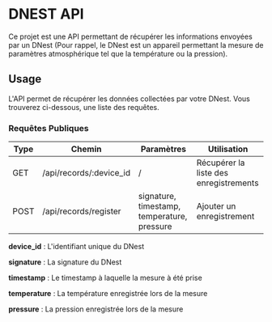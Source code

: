# DNEST API
Ce projet est une API permettant de récupérer les informations envoyées par un DNest \(Pour rappel, le DNest est un appareil permettant la mesure de paramètres atmosphérique tel que la température ou la pression\).

## Usage
L'API permet de récupérer les données collectées par votre DNest. Vous trouverez ci-dessous, une liste des requêtes.

### Requêtes Publiques

| Type | Chemin | Paramètres | Utilisation
| ---- | ------ | ---------- | ----------- |
| GET | /api/records/:device_id | / | Récupérer la liste des enregistrements |
| POST | /api/records/register | signature, timestamp, temperature, pressure | Ajouter un enregistrement |

**device_id** : L'identifiant unique du DNest

**signature** : La signature du DNest

**timestamp** : Le timestamp à laquelle la mesure à été prise

**temperature** : La température enregistrée lors de la mesure

**pressure** : La pression enregistrée lors de la mesure
